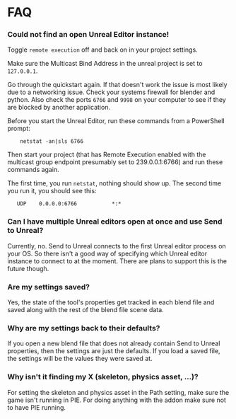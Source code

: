 # FAQ

### Could not find an open Unreal Editor instance!
Toggle `remote execution` off and back on in your project settings.

Make sure the Multicast Bind Address in the unreal project is set to `127.0.0.1`.

Go through the quickstart again. If that doesn't work the issue is most likely due to a
networking issue. Check your systems firewall for blender and python. Also check the ports `6766` and `9998` on your
computer to see if they are blocked by another application.

Before you start the Unreal Editor, run these commands from a PowerShell prompt:

```commandline
    netstat -an|sls 6766
```

Then start your project (that has Remote Execution enabled with the multicast group endpoint presumably set to
239.0.0.1:6766) and run these commands again.

The first time, you run `netstat`, nothing should show up. The second time you run it, you should see this:

```commandline
   UDP    0.0.0.0:6766           *:*
```



### Can I have multiple Unreal editors open at once and use Send to Unreal?
Currently, no. Send to Unreal connects to the first Unreal editor process on your OS. So there isn't a good way of
specifying which Unreal editor instance to connect to at the moment. There are plans to support this is the future
though.


### Are my settings saved?
Yes, the state of the tool's properties get tracked in each blend file and saved along with the rest of the
blend file scene data.

### Why are my settings back to their defaults?
If you open a new blend file that does not already contain Send to Unreal properties, then the settings are just
the defaults. If you load a saved file, the settings will be the values they were saved at.

### Why isn't it finding my X (skeleton, physics asset, ...)?
For setting the skeleton and physics asset in the Path setting, make sure the game isn't running in PIE. For doing anything with the addon make sure not to have PIE running.
